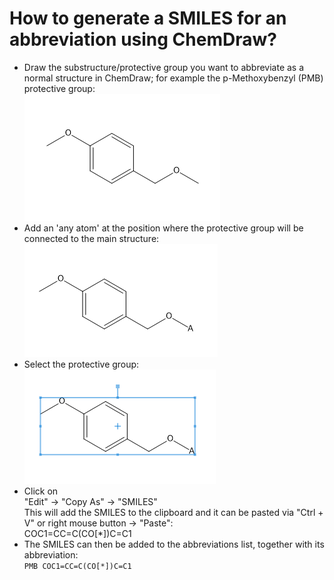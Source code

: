 # How to generate a SMILES for an abbreviation using ChemDraw?

- Draw the substructure/protective group you want to abbreviate as a normal structure in ChemDraw; for example the p-Methoxybenzyl (PMB) protective group: </br>
    ![PMB_raw](./imgs/PMB_raw.png)
- Add an 'any atom' at the position where the protective group will be connected to the main structure: </br>
    ![PMB_any_atom](./imgs/PMB_any_atom.png)
- Select the protective group: </br>
    ![PMB_any_atom_selected](./imgs/PMB_any_atom_selected.png)
- Click on </br>
    "Edit" → "Copy As" → "SMILES" </br>
This will add the SMILES to the clipboard and it can be pasted via "Ctrl + V" or right mouse button → "Paste": </br>
COC1=CC=C(CO[*])C=C1
- The SMILES can then be added to the abbreviations list, together with its abbreviation: </br>
    ```PMB COC1=CC=C(CO[*])C=C1```
